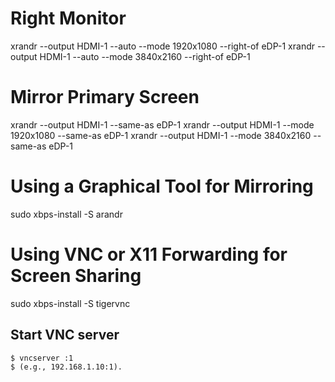 # Right Monitor
xrandr --output HDMI-1 --auto --mode 1920x1080 --right-of eDP-1
xrandr --output HDMI-1 --auto --mode 3840x2160 --right-of eDP-1

# Mirror Primary Screen
xrandr --output HDMI-1 --same-as eDP-1
xrandr --output HDMI-1 --mode 1920x1080 --same-as eDP-1
xrandr --output HDMI-1 --mode 3840x2160 --same-as eDP-1

# Using a Graphical Tool for Mirroring
sudo xbps-install -S arandr

# Using VNC or X11 Forwarding for Screen Sharing
sudo xbps-install -S tigervnc
## Start VNC server
    $ vncserver :1
    $ (e.g., 192.168.1.10:1).

